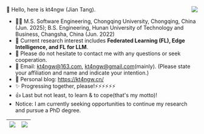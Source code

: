 <img align="right" src="https://github-readme-stats.vercel.app/api?username=kt4ngw&show_icons=true&theme=vue&cache_seconds=14400&count_private=True&flag-india" />
👋 Hello, here is kt4ngw (Jian Tang).

- 🙋‍♂️ M.S. Software Engineering, Chongqing University, Chongqing, China (Jun. 2025); B.S. Engineering, Hunan University of Technology and Business, Changsha, China (Jun. 2022)
- 🌱 Current research interest includes **Federated Learning (FL), Edge Intelligence, and FL for LLM**.
- 👀 Please do not hesitate to contact me with any questions or seek cooperation.
- 📧 Email: kt4ngw@163.com, kt4ngw@gmail.com(mainly). (Please state your affiliation and name and indicate your intention.)
- 📌 Personal blog: https://kt4ngw.cn/ <!--(temporarily inaccessible)-->
- ✨ Progressing together, please!⚡⚡⚡⚡⚡⚡
- 👍 Last but not least, to learn & to cope(that's my motto)!
-  Notice: I am currently seeking opportunities to continue my research and pursue a PhD degree.


| <img src="https://github-profile-summary-cards.vercel.app/api/cards/profile-details?username=kt4ngw&theme=transparent"/> | <img align="center" src="https://github-readme-stats.vercel.app/api/top-langs/?username=kt4ngw&theme=transparent&hide=tex" /> |
| ------------------------------------------------------------ | ------------------------------------------------------------ |
<!-- ![Top Langs](https://github-readme-stats.vercel.app/api/top-langs/?username=kt4ngw&layout=compact) 
<!--
**kt4ngw/kt4ngw** is a ✨ _special_ ✨ repository because its `README.md` (this file) appears on your GitHub profile.

Here are some ideas to get you started:
- 👋 Hi, I’m @kt4ngw，
- 👀 I’m interested in ML, alogrithm
- 🌱 I’m currently learning ML and
- 📫 How to reach me: ...
- 😄 Pronouns: ...
- ⚡ Fun fact: ...
<img align="right" src="https://github-readme-stats.vercel.app/api?username=kt4ngw&show_icons=true&count_private=true&theme=transparent" />
-->

